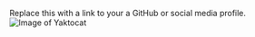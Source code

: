 Replace this with a link to your a GitHub or social media profile.
![Image of Yaktocat](https://octodex.github.com/images/yaktocat.png)